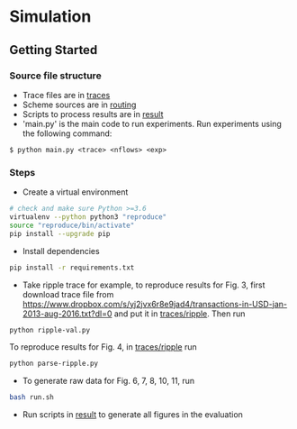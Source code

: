 # Simulation 

## Getting Started 

### Source file structure

* Trace files are in [traces](traces) 
* Scheme sources are in [routing](routing)
* Scripts to process results are in [result](result) 
* 'main.py' is the main code to run experiments. Run experiments using the following command: 
```
$ python main.py <trace> <nflows> <exp>
```

### Steps
* Create a virtual environment

```bash
# check and make sure Python >=3.6
virtualenv --python python3 "reproduce" 
source "reproduce/bin/activate"
pip install --upgrade pip
```
* Install dependencies

``` bash
pip install -r requirements.txt 
```
* Take ripple trace for example, to reproduce results for Fig. 3, first download trace file from https://www.dropbox.com/s/yj2jvx6r8e9jad4/transactions-in-USD-jan-2013-aug-2016.txt?dl=0 and put it in [traces/ripple](traces/ripple). Then run

```bash
python ripple-val.py 
```
To reproduce results for Fig. 4, in [traces/ripple](traces/ripple) run 

```bash
python parse-ripple.py
```
* To generate raw data for Fig. 6, 7, 8, 10, 11, run 

```bash
bash run.sh 
```
* Run scripts in [result](result) to generate all figures in the evaluation 
